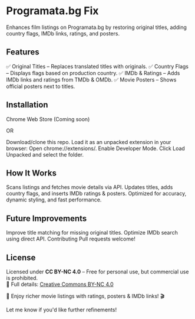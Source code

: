 # Programata.bg Fix
Enhances film listings on Programata.bg by restoring original titles, adding country flags, IMDb links, ratings, and posters.

## Features
✅ Original Titles – Replaces translated titles with originals.
✅ Country Flags – Displays flags based on production country.
✅ IMDb & Ratings – Adds IMDb links and ratings from TMDb & OMDb.
✅ Movie Posters – Shows official posters next to titles.

## Installation
Chrome Web Store (Coming soon)

OR

Download/clone this repo.
Load it as an unpacked extension in your browser:
Open chrome://extensions/.
Enable Developer Mode.
Click Load Unpacked and select the folder.


## How It Works
Scans listings and fetches movie details via API.
Updates titles, adds country flags, and inserts IMDb ratings & posters.
Optimized for accuracy, dynamic styling, and fast performance.

## Future Improvements
Improve title matching for missing original titles.
Optimize IMDb search using direct API.
Contributing
Pull requests welcome!

## License  
Licensed under **CC BY-NC 4.0** – Free for personal use, but commercial use is prohibited.  
🔗 Full details: [Creative Commons BY-NC 4.0](https://creativecommons.org/licenses/by-nc/4.0/)


🚀 Enjoy richer movie listings with ratings, posters & IMDb links! 🎬

Let me know if you'd like further refinements!